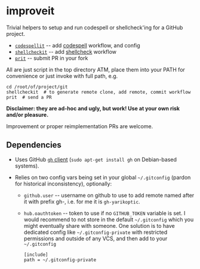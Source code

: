 # improveit

Trivial helpers to setup and run codespell or shellcheck'ing  for a GitHub project.


- [`codespellit`](./codespellit) -- add [codespell](https://github.com/codespell-project/codespell/) workflow, and config
- [`shellcheckit`](./shellcheckit) -- add [shellcheck](https://www.shellcheck.net/) workflow
- [`prit`](./prit) -- submit PR in your fork

All are just script in the top directory ATM, place them into your PATH for convenience
or just invoke with full path, e.g.

    cd /root/of/project/git
    shellcheckit  # to generate remote clone, add remote, commit workflow
    prit  # send a PR

**Disclaimer: they are ad-hoc and ugly, but work!  Use at your own risk and/or pleasure.**

Improvement or proper reimplementation PRs are welcome.

## Dependencies

- Uses GitHub [`gh` client](https://cli.github.com/) (`sudo apt-get
install gh` on Debian-based systems).

- Relies on two config vars being set in your global `~/.gitconfig` (pardon
for historical inconsistency), optionally:

  - `github.user` -- username on github to use to add remote named after it
    with prefix gh-, i.e. for me it is `gh-yarikoptic`.

  - `hub.oauthtoken` -- token to use if no `GITHUB_TOKEN` variable is set.
    I would recommend to not store in the default `~/.gitconfig` which you
    might eventually share with someone.  One solution is to have dedicated
    config like `~/.gitconfig-private` with restricted permissions and outside
    of any VCS, and then add to your `~/.gitconfig`

        [include]
        path = ~/.gitconfig-private
